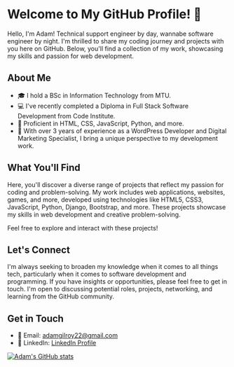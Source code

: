 # Welcome to My GitHub Profile! 👋

Hello, I'm Adam! Technical support engineer by day, wannabe software engineer by night. I'm thrilled to share my coding journey and projects with you here on GitHub. Below, you'll find a collection of my work, showcasing my skills and passion for web development.

## About Me

- 🎓 I hold a BSc in Information Technology from MTU.
- 💻 I've recently completed a Diploma in Full Stack Software Development from Code Institute.
- 🚀 Proficient in HTML, CSS, JavaScript, Python, and more.
- 🌟 With over 3 years of experience as a WordPress Developer and Digital Marketing Specialist, I bring a unique perspective to my development work.

## What You'll Find

Here, you'll discover a diverse range of projects that reflect my passion for coding and problem-solving. My work includes web applications, websites, games, and more, developed using technologies like HTML5, CSS3, JavaScript, Python, Django, Bootstrap, and more. These projects showcase my skills in web development and creative problem-solving.

Feel free to explore and interact with these projects!

## Let's Connect

I'm always seeking to broaden my knowledge when it comes to all things tech, particularly when it comes to software development and programming. If you have insights or opportunities, please feel free to get in touch. I'm open to discussing potential roles, projects, networking, and learning from the GitHub community.

## Get in Touch

- 📧 Email: adamgilroy22@gmail.com
- 💼 LinkedIn: [LinkedIn Profile](https://www.linkedin.com/in/adamgilroy22/)


[![Adam's GitHub stats](https://github-readme-stats.vercel.app/api?username=adamgilroy22&show=stars,commits,prs,issues&show_icons=true&theme=radical)](https://github.com/anuraghazra/github-readme-stats)
